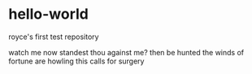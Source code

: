 # hello-world
royce's first test repository

watch me now
standest thou against me? then be hunted
the winds of fortune are howling
this calls for surgery
